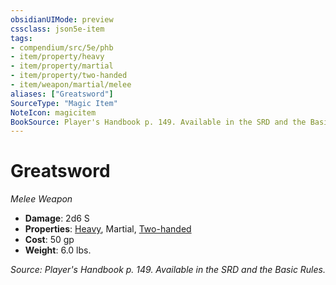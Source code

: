 ```yaml
---
obsidianUIMode: preview
cssclass: json5e-item
tags:
- compendium/src/5e/phb
- item/property/heavy
- item/property/martial
- item/property/two-handed
- item/weapon/martial/melee
aliases: ["Greatsword"]
SourceType: "Magic Item"
NoteIcon: magicitem
BookSource: Player's Handbook p. 149. Available in the SRD and the Basic Rules.
---
```

# Greatsword
*Melee Weapon*  

- **Damage**: 2d6 S
- **Properties**: [Heavy](/2-Mechanics/CLI/rules/item-properties.md#Heavy), Martial, [Two-handed](/2-Mechanics/CLI/rules/item-properties.md#Two-handed)
- **Cost**: 50 gp
- **Weight**: 6.0 lbs.

*Source: Player's Handbook p. 149. Available in the SRD and the Basic Rules.*